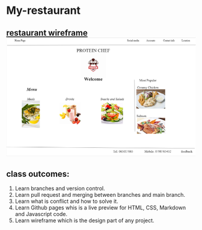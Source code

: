# My-restaurant
[restaurant wireframe](https://miro.com/app/board/uXjVMFgarlk=/?share_link_id=378606487612)
![restaurant wireframe](Images/restaurant.png)
---
## class outcomes:
1. Learn branches and version control.
2. Learn pull request and merging between branches and main branch.
3. Learn what is conflict and how to solve it.
4. Learn Github pages whis is a live preview for HTML, CSS, Markdown and Javascript code.
5. Learn wireframe which is the design part of any project. 